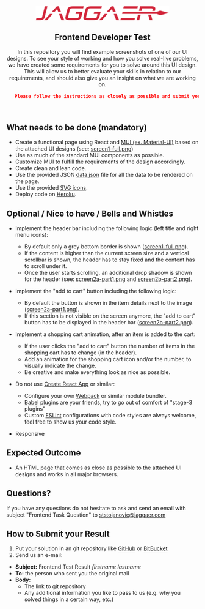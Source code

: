 <!-- markdownlint-disable-next-line -->
<p align="center">
  <a href="https://www.jaggaer.com/" rel="noopener" target="_blank"><img width="350" src="./logo.svg" alt="Jaggaer logo"></a>
</p>

<h2 align="center">Frontend Developer Test</h1>

<div align="center">

In this repository you will find example screenshots of one of our UI designs. To see your style of working and how you solve real-live problems, we have created some requirements for you to solve around this UI design. This will allow us to better evaluate your skills in relation to our requirements, and should also give you an insight on what we are working on.
  

```json
   Please follow the instructions as closely as possible and submit your result within four days
```
</div>

<br/>

## What needs to be done (mandatory)

* Create a functional page using React and [MUI (ex. Material-UI)](https://mui.com/) based on the attached UI designs (see: [screen1-full.png](./screen1-full.png))
* Use as much of the standard MUI components as possible.
* Customize MUI to fulfill the requirements of the design accordingly.
* Create clean and lean code.
* Use the provided JSON [data.json](./resources/data/data.json) file for all the data to be rendered on the page.  
* Use the provided [SVG icons](./resources/icons).
* Deploy code on [Heroku](https://www.heroku.com/).

## Optional / Nice to have / Bells and Whistles ##

* Implement the header bar including the following logic (left title and right menu icons):
  - By default only a grey bottom border is shown ([screen1-full.png](./resources/screens/screen1-full.png)).
  - If the content is higher than the current screen size and a vertical scrollbar is shown, the header has to stay fixed and the content has to scroll under it.
  - Once the user starts scrolling, an additional drop shadow is shown for the header (see: [screen2a-part1.png](./resources/screens/screen2a-part1.png) and [screen2b-part2.png](./resources/screens/screen2b-part2.png)).

* Implement the "add to cart" button including the following logic: 
  - By default the button is shown in the item details next to the image ([screen2a-part1.png](./resources/screens/screen2a-part1.png)).
  - If this section is not visible on the screen anymore, the "add to cart" button has to be displayed in the header bar ([screen2b-part2.png](./resources/screens/screen2b-part2.png)).
  
* Implement a shopping cart animation, after an item is added to the cart:
  - If the user clicks the "add to cart" button the number of items in the shopping cart has to change (in the header).
  - Add an animation for the shopping cart icon and/or the number, to visually indicate the change.
  - Be creative and make everything look as nice as possible.
  
* Do not use [Create React App](https://reactjs.org/docs/create-a-new-react-app.html) or similar: 
  - Configure your own [Webpack](https://webpack.js.org/) or similar module bundler.
  - [Babel](https://babeljs.io/) plugins are your friends, try to go out of comfort of "stage-3 plugins" 
  - Custom [ESLint](https://eslint.org/) configurations with code styles are always welcome, feel free to show us your code style.
  
* Responsive

## Expected Outcome

* An HTML page that comes as close as possible to the attached UI designs and works in all major browsers. 

## Questions?

If you have any questions do not hesitate to ask and send an email with subject "Frontend Task Question" to [ststojanovic@jaggaer.com](ststojanovic@jaggaer.com) 

## How to Submit your Result

1. Put your solution in an git repository like [GitHub](https://github.com/) or [BitBucket](https://bitbucket.org/product)
2. Send us an e-mail:
  * **Subject:** Frontend Test Result *firstname lastname*
  * **To:** the person who sent you the original mail
  * **Body:**
    * The link to git repository
    * Any additional information you like to pass to us (e.g. why you solved things in a certain way, etc.)
